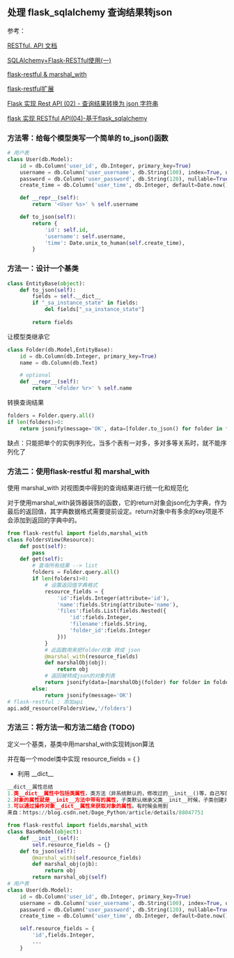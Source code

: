 ## 处理 flask_sqlalchemy 查询结果转json

参考：

[RESTful. API 文档](http://www.pythondoc.com/Flask-RESTful/api.html)

[SQLAlchemy+Flask-RESTful使用(一)](https://www.cnblogs.com/chnmig/p/10538149.html)

[flask-restful & marshal_with](https://www.cnblogs.com/guyuyun/p/11318801.html)

[flask-restful扩展](https://github.com/anjianshi/flask-restful-extend)

[Flask 实现 Rest API (02) - 查询结果转换为 json 字符串](https://www.jianshu.com/p/07c1bb9f6848)

[flask 实现 RESTful API(04)-基于flask_sqlalchemy](https://www.jianshu.com/p/053904f5073b)

### 方法零：给每个模型类写一个简单的 to_json()函数

```python
# 用户表
class User(db.Model):
    id = db.Column('user_id', db.Integer, primary_key=True)
    username = db.Column('user_username', db.String(100), index=True, unique=True, nullable=True)
    password = db.Column('user_password', db.String(120), nullable=True)
    create_time = db.Column('user_time', db.Integer, default=Date.now())

    def __repr__(self):
        return '<User %s>' % self.username

    def to_json(self):
        return {
            'id': self.id,
            'username': self.username,
            'time': Date.unix_to_human(self.create_time),
        }
```

### 方法一：设计一个基类

```python
class EntityBase(object):
    def to_json(self):
        fields = self.__dict__
        if "_sa_instance_state" in fields:
            del fields["_sa_instance_state"]
        
        return fields
```

让模型类继承它

```python
class Folder(db.Model,EntityBase):
    id = db.Column(db.Integer, primary_key=True)
    name = db.Column(db.Text)

    # optional
    def __repr__(self):
        return '<Folder %r>' % self.name
```

转换查询结果

```python
folders = Folder.query.all()
if len(folders)>0:
    return jsonify(message='OK', data=[folder.to_json() for folder in folders])
```

缺点：只能把单个的实例序列化，当多个表有一对多，多对多等关系时，就不能序列化了

### 方法二：使用flask-restful 和 marshal_with

使用 marshal_with 对视图类中得到的查询结果进行统一化和规范化

对于使用marshal_with装饰器装饰的函数，它的return对象会json化为字典，作为最后的返回值，其字典数据格式需要提前设定。return对象中有多余的key项是不会添加到返回的字典中的。

```python
from flask-restful import fields,marshal_with
class FoldersView(Resource):
    def post(self):
        pass
    def get(self):
        # 查询所有结果 --> list
        folders = Folder.query.all()
        if len(folders)>0:
        	# 设置返回值字典格式
            resource_fields = {
                'id':fields.Integer(attribute='id'),
                'name':fields.String(attribute='name'),
                'files':fields.List(fields.Nested({
                    'id':fields.Integer,
                    'filename':fields.String,
                    'folder_id':fields.Integer
                }))
            }
            # 此函数用来把folder对象 转成 json
            @marshal_with(resource_fields)
            def marshalObj(obj):
                return obj
            # 返回被转成json的对象列表
            return jsonify(data=[marshalObj(folder) for folder in folders])
        else:
            return jsonify(message='OK')
# flask-restful : 添加api
api.add_resource(FoldersView,'/folders')
```

### 方法三：将方法一和方法二结合 (TODO)

定义一个基类，基类中用marshal_with实现转json算法

并在每一个model类中实现 resource_fields = { }

* 利用 \_\_dict\_\_ 

```python
__dict__属性总结
1.类__dict__属性中包括类属性，类方法（非系统默认的，修改过的__init__()等，自己写的静态非静态方法），包括它实例化对象的方法
2.对象的属性就是__init__方法中带有的属性，子类默认继承父类__init__时候，子类创建对象的属性与父类一致，取决于你是否重写__init__属性，你可以尝试在子类重写__init__方法，并修改属性
3.可以通过操作对象__dict__属性来获取对象的属性。有时候会用到
来自：https://blog.csdn.net/Dage_Python/article/details/88047751
```

```python
from flask-restful import fields,marshal_with
class BaseModel(object):
    def __init__(self):
        self.resource_fields = {}
    def to_json(self):
        @marshal_with(self.resource_fields)
        def marshal_obj(ojb):
            return obj
        return marshal_obj(self)
# 用户表
class User(db.Model):
    id = db.Column('user_id', db.Integer, primary_key=True)
    username = db.Column('user_username', db.String(100), index=True, unique=True, nullable=True)
    password = db.Column('user_password', db.String(120), nullable=True)
    create_time = db.Column('user_time', db.Integer, default=Date.now())

    self.resource_fields = {
        'id',fields.Integer,
        ...
    }
```